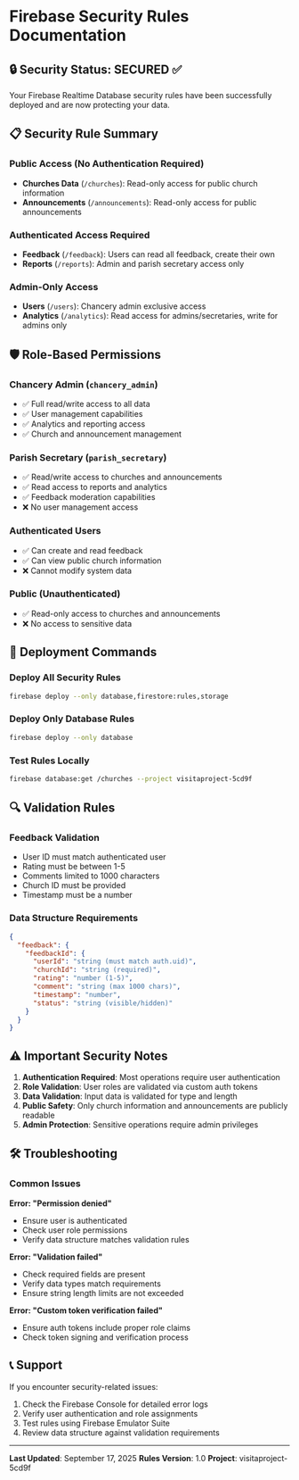 # Firebase Security Rules Documentation

## 🔒 Security Status: SECURED ✅

Your Firebase Realtime Database security rules have been successfully deployed and are now protecting your data.

## 📋 Security Rule Summary

### Public Access (No Authentication Required)
- **Churches Data** (`/churches`): Read-only access for public church information
- **Announcements** (`/announcements`): Read-only access for public announcements

### Authenticated Access Required
- **Feedback** (`/feedback`): Users can read all feedback, create their own
- **Reports** (`/reports`): Admin and parish secretary access only

### Admin-Only Access
- **Users** (`/users`): Chancery admin exclusive access
- **Analytics** (`/analytics`): Read access for admins/secretaries, write for admins only

## 🛡️ Role-Based Permissions

### Chancery Admin (`chancery_admin`)
- ✅ Full read/write access to all data
- ✅ User management capabilities
- ✅ Analytics and reporting access
- ✅ Church and announcement management

### Parish Secretary (`parish_secretary`)
- ✅ Read/write access to churches and announcements
- ✅ Read access to reports and analytics
- ✅ Feedback moderation capabilities
- ❌ No user management access

### Authenticated Users
- ✅ Can create and read feedback
- ✅ Can view public church information
- ❌ Cannot modify system data

### Public (Unauthenticated)
- ✅ Read-only access to churches and announcements
- ❌ No access to sensitive data

## 🚀 Deployment Commands

### Deploy All Security Rules
```bash
firebase deploy --only database,firestore:rules,storage
```

### Deploy Only Database Rules
```bash
firebase deploy --only database
```

### Test Rules Locally
```bash
firebase database:get /churches --project visitaproject-5cd9f
```

## 🔍 Validation Rules

### Feedback Validation
- User ID must match authenticated user
- Rating must be between 1-5
- Comments limited to 1000 characters
- Church ID must be provided
- Timestamp must be a number

### Data Structure Requirements
```json
{
  "feedback": {
    "feedbackId": {
      "userId": "string (must match auth.uid)",
      "churchId": "string (required)",
      "rating": "number (1-5)",
      "comment": "string (max 1000 chars)",
      "timestamp": "number",
      "status": "string (visible/hidden)"
    }
  }
}
```

## ⚠️ Important Security Notes

1. **Authentication Required**: Most operations require user authentication
2. **Role Validation**: User roles are validated via custom auth tokens
3. **Data Validation**: Input data is validated for type and length
4. **Public Safety**: Only church information and announcements are publicly readable
5. **Admin Protection**: Sensitive operations require admin privileges

## 🛠️ Troubleshooting

### Common Issues

**Error: "Permission denied"**
- Ensure user is authenticated
- Check user role permissions
- Verify data structure matches validation rules

**Error: "Validation failed"**
- Check required fields are present
- Verify data types match requirements
- Ensure string length limits are not exceeded

**Error: "Custom token verification failed"**
- Ensure auth tokens include proper role claims
- Check token signing and verification process

## 📞 Support

If you encounter security-related issues:

1. Check the Firebase Console for detailed error logs
2. Verify user authentication and role assignments
3. Test rules using Firebase Emulator Suite
4. Review data structure against validation requirements

---

**Last Updated**: September 17, 2025
**Rules Version**: 1.0
**Project**: visitaproject-5cd9f